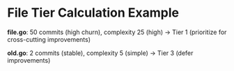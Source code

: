 # File Tier Calculation Example
**file.go**: 50 commits (high churn), complexity 25 (high)
→ Tier 1 (prioritize for cross-cutting improvements)

**old.go**: 2 commits (stable), complexity 5 (simple)
→ Tier 3 (defer improvements)
